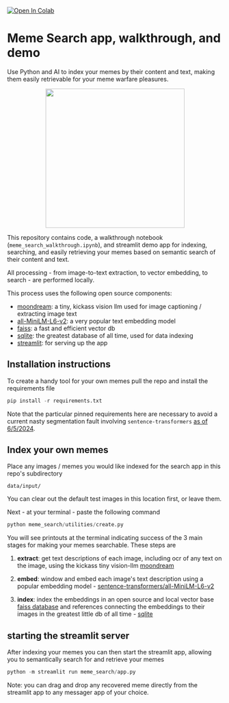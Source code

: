 <a href="https://colab.research.google.com/github/jermwatt/meme_search/blob/main/meme_search_walkthrough.ipynb" target="_parent"><img src="https://colab.research.google.com/assets/colab-badge.svg" alt="Open In Colab"/></a>

# Meme Search app, walkthrough, and demo

Use Python and AI to index your memes by their content and text, making them easily retrievable for your meme warfare pleasures.

<p align="center">
<img align="center" src="https://github.com/jermwatt/readme_gifs/blob/main/meme_search.gif" height="325">
</p>

This repository contains code, a walkthrough notebook (`meme_search_walkthrough.ipynb`), and streamlit demo app for indexing, searching, and easily retrieving your memes based on semantic search of their content and text.

All processing - from image-to-text extraction, to vector embedding, to search - are performed locally.

This process uses the following open source components:

- [moondream](https://github.com/vikhyat/moondream): a tiny, kickass vision llm used for image captioning / extracting image text
- [all-MiniLM-L6-v2](https://huggingface.co/sentence-transformers/all-MiniLM-L6-v2): a very popular text embedding model
- [faiss](https://github.com/facebookresearch/faiss): a fast and efficient vector db
- [sqlite](https://sqlite.org/): the greatest database of all time, used for data indexing
- [streamlit](https://github.com/streamlit/streamlit): for serving up the app


## Installation instructions

To create a handy tool for your own memes pull the repo and install the requirements file

```python
pip install -r requirements.txt
```

Note that the particular pinned requirements here are necessary to avoid a current nasty segmentation fault involving `sentence-transformers` [as of 6/5/2024](https://github.com/UKPLab/sentence-transformers/issues/1319).


##  Index your own memes

Place any images / memes you would like indexed for the search app in this repo's subdirectory

`data/input/`

You can clear out the default test images in this location first, or leave them.

Next - at your terminal - paste the following command

```python
python meme_search/utilities/create.py
```

You will see printouts at the terminal indicating success of the 3 main stages for making your memes searchable.  These steps are

1.  **extract**: get text descriptions of each image, including ocr of any text on the image, using the kickass tiny vision-llm  [moondream](https://github.com/vikhyat/moondream)


2.  **embed**: window and embed each image's text description using a popular embedding model - [sentence-transformers/all-MiniLM-L6-v2](https://huggingface.co/sentence-transformers/all-MiniLM-L6-v2)


3.  **index**: index the embeddings in an open source and local vector base [faiss database](https://github.com/facebookresearch/faiss) and references connecting the embeddings to their images in the greatest little db of all time - [sqlite](https://sqlite.org/)


## starting the streamlit server

After indexing your memes you can then start the streamlit app, allowing you to semantically search for and retrieve your memes

```python
python -m streamlit run meme_search/app.py
```

Note: you can drag and drop any recovered meme directly from the streamlit app to any messager app of your choice.
